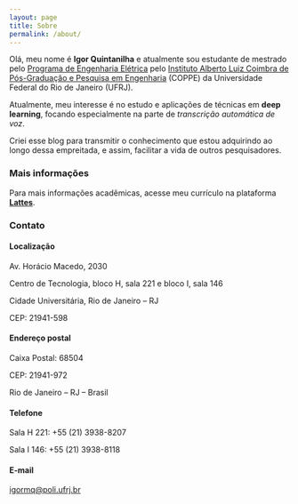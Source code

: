 ```yaml
---
layout: page
title: Sobre
permalink: /about/
---
```


Olá, meu nome é **Igor Quintanilha** e atualmente sou estudante de mestrado pelo [Programa de Engenharia Elétrica](http://www.pee.ufrj.br) pelo [Instituto Alberto Luiz Coimbra de Pós-Graduação e Pesquisa em Engenharia](http://coppe.ufrj.br) (COPPE) da Universidade Federal do Rio de Janeiro (UFRJ).

Atualmente, meu interesse é no estudo e aplicações de técnicas em **deep learning**, focando especialmente na parte de *transcrição automática de voz*.

Criei esse blog para transmitir o conhecimento que estou adquirindo ao longo dessa empreitada, e assim, facilitar a vida de outros pesquisadores.


### Mais informações

Para mais informações acadêmicas, acesse meu currículo na plataforma [**Lattes**](http://lattes.cnpq.br/3790573686920537).

### Contato

#### Localização
Av. Horácio Macedo, 2030

Centro de Tecnologia, bloco H, sala 221 e bloco I, sala 146

Cidade Universitária, Rio de Janeiro – RJ

CEP: 21941-598

#### Endereço postal
Caixa Postal: 68504

CEP: 21941-972

Rio de Janeiro – RJ – Brasil

#### Telefone
Sala H 221: +55 (21) 3938-8207

Sala I 146: +55 (21) 3938-8118

#### E-mail
[igormq@poli.ufrj.br](mailto:igormq@poli.ufrj.br)
